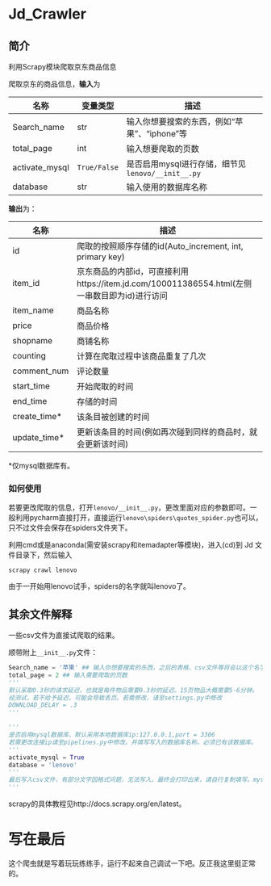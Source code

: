 # Jd_Crawler

## 简介

利用Scrapy模块爬取京东商品信息

爬取京东的商品信息，**输入**为

| 名称           | 变量类型     | 描述                                              |
| -------------- | ------------ | ------------------------------------------------- |
| Search_name    | str          | 输入你想要搜索的东西，例如“苹果”、“iphone”等      |
| total_page     | int          | 输入想要爬取的页数                                |
| activate_mysql | `True/False` | 是否启用mysql进行存储，细节见`lenovo/__init__.py` |
| database       | str          | 输入使用的数据库名称                              |

**输出**为：

| 名称         | 描述                                                         |
| ------------ | ------------------------------------------------------------ |
| id           | 爬取的按照顺序存储的id(Auto_increment, int, primary key)     |
| item_id      | 京东商品的内部id，可直接利用https://item.jd.com/100011386554.html(左侧一串数目即为id)进行访问 |
| item_name    | 商品名称                                                     |
| price        | 商品价格                                                     |
| shopname     | 商铺名称                                                     |
| counting     | 计算在爬取过程中该商品重复了几次                             |
| comment_num  | 评论数量                                                     |
| start_time   | 开始爬取的时间                                               |
| end_time     | 存储的时间                                                   |
| create_time* | 该条目被创建的时间                                           |
| update_time* | 更新该条目的时间(例如再次碰到同样的商品时，就会更新该时间)   |

*仅mysql数据库有。

### 如何使用

若要更改爬取的信息，打开`lenovo/__init__.py`，更改里面对应的参数即可。一般利用pycharm直接打开，直接运行`lenovo\spiders\quotes_spider.py`也可以，只不过文件会保存在spiders文件夹下。



利用cmd或是anaconda(需安装scrapy和itemadapter等模块)，进入(cd)到 Jd 文件目录下，然后输入

```
scrapy crawl lenovo
```

由于一开始用lenovo试手，spiders的名字就叫lenovo了。



## 其余文件解释

一些csv文件为直接试爬取的结果。

顺带附上`__init__.py`文件：

```python
Search_name = '苹果' ## 输入你想要搜索的东西，之后的表格、csv文件等将会以这个名字命名
total_page = 2 ## 输入需要爬取的页数
'''
默认采取0.3秒的请求延迟，也就是每件物品需要0.3秒的延迟。15页物品大概需要5-6分钟。
经测试，若不给予延迟，可能会导致丢页。若需修改，请至settings.py中修改
DOWNLOAD_DELAY = .3
'''

'''
是否启用mysql数据库，默认采用本地数据库ip:127.0.0.1,port = 3306
若需更改连接ip请至pipelines.py中修改。并填写写入的数据库名称。必须已有该数据库。
'''
activate_mysql = True
database = 'lenovo'
'''
最后写入csv文件，有部分文字因格式问题，无法写入。最终会打印出来，请自行复制填写。mysql没有该问题。
'''

```

scrapy的具体教程见http://docs.scrapy.org/en/latest。



# 写在最后

这个爬虫就是写着玩玩练练手，运行不起来自己调试一下吧。反正我这里挺正常的。
